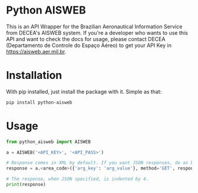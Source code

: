 # Python AISWEB

This is an API Wrapper for the Brazilian Aeronautical Information Service from DECEA's AISWEB system. If you're a developer who wants to use this API and want to check the docs for usage, please contact DECEA (Departamento de Controle do Espaço Aéreo) to get your API Key in https://aisweb.aer.mil.br.


# Installation
With pip installed, just install the package with it. Simple as that:
```bash
pip install python-aisweb
```

# Usage
```python
from python_aisweb import AISWEB

a = AISWEB('<API_KEY>', '<API_PASS>')

# Response comes in XML by default. If you want JSON responses, do as below:
response = a.<area_code>({'arg_key': 'arg_value'}, method='GET', response_type="JSON")

# The response, when JSON specified, is indented by 4.
print(response)
```
